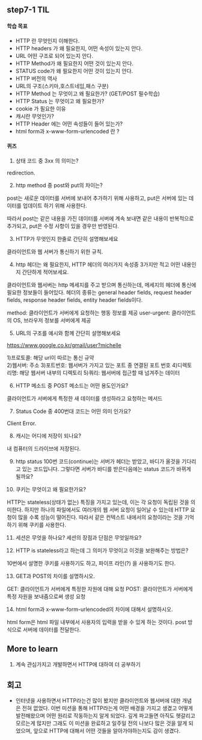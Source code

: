 ## step7-1 TIL
#### 학습 목표
- HTTP 란 무엇인지 이해한다.
- HTTP headers 가 왜 필요한지, 어떤 속성이 있는지 안다.
- URL 어떤 구조로 되어 있는지 안다.
- HTTP Method가 왜 필요한지 어떤 것이 있는지 안다.
- STATUS code가 왜 필요한지 어떤 것이 있는지 안다.
- HTTP 버전의 역사
- URL의 구조(스키마,호스트네임,패스 구분)
- HTTP Method 는 무엇이고 왜 필요한가? (GET/POST 필수학습)
- HTTP Status 는 무엇이고 왜 필요한가?
- cookie 가 필요한 이유
- 캐시란 무엇인가?
- HTTP Header 에는 어떤 속성들이 들어 있는가?
- html form과 x-www-form-urlencoded 란 ?

#### 퀴즈
1. 상태 코드 중 3xx 의 의미는?

redirection.

2. http method 중 post와 put의 차이는?

post는 새로운 데이터를 서버에 보내어 추가하기 위해 사용하고,
put은 서버에 있는 데이터를 업데이트 하기 위해 사용한다.

따라서 post는 같은 내용을 가진 데이터를 서버에 계속 보내면 같은 내용이 반복적으로 추가되고, put은 수정 사항이 있을 경우만 반영된다.

3. HTTP가 무엇인지 한줄로 간단히 설명해보세요

클라이언트와 웹 서버가 통신하기 위한 규칙.

4. http 헤더는 왜 필요한지, HTTP 헤더의 여러가지 속성중 3가지만 적고 어떤 내용인지 간단하게 적어보세요.

클라이언트와 웹서버는 http 메세지를 주고 받으며 통신하는데, 메세지의 헤더에 통신에 필요한 정보들이 들어있다. 헤더의 종류는 general header fields, request header fields, response header fields, entity header fields이다.

method: 클라이언트가 서버에게 요청하는 행동 정보를 제공
user-urgent: 클라이언트의 OS, 브라우저 정보를 서버에게 제공

5. URL의 구조를 예시와 함께 간단히 설명해보세요

https://www.google.co.kr/gmail/user?michelle

1)프로토콜: 해당 url이 따르는 통신 규약  
2)웹서버: 주소 3)포트번호: 웹서버가 가지고 있는 포트 중 연결된 포트 번호 4)디렉토리명: 해당 웹서버 내부의 디렉토리 5)쿼리: 웹서버에 접근할 때 넘겨주는 데이터

6. HTTP 메소드 중 POST 메소드는 어떤 용도인가요?

클라이언트가 서버에게 특정한 새 데이터를 생성하라고 요청하는 메서드

7. Status Code 중 400번대 코드는 어떤 의미 인가요?

Client Error.

8. 캐시는 어디에 저장이 되나요?

내 컴퓨터의 드라이브에 저장된다.

9. http status 100번 코드(continue)는 서버가 헤더는 받았고, 바디가 올것을 기다리고 있는 코드입니다. 그렇다면 서버가 바디를 받은다음에는 status 코드가 바뀌게 될까요?

10. 쿠키는 무엇이고 왜 필요한가요?

HTTP는 stateless(상태가 없는) 특징을 가지고 있는데, 이는 각 요청이 독립된 것을 의미한다.
하지만 하나의 파일에서도 여러개의 웹 서버 요청이 일어날 수 있는데 HTTP 요청이 많을 수록 성능이 떨어진다. 따라서 같은 컨텍스트 내에서의 요청이라는 것을 기억하기 위해 쿠키를 사용한다.

11. 세션은 무엇을 하나요? 세션의 장점과 단점은 무엇일까요?

12. HTTP is stateless라고 하는데 그 의미가 무엇이고 이것을 보완해주는 방법은?

10번에서 설명한 쿠키를 사용하기도 하고, 파이프 라인(?) 을 사용하기도 한다.

13. GET과 POST의 차이를 설명하시오.

GET: 클라이언트가 서버에게 특정한 자원에 대해 요청
POST: 클라이언트가 서버에게 특정 자원을 보내줌으로써 생성 요청

14. html form과 x-www-form-urlencoded의 차이에 대해서 설명하시오.

html form은 html 파일 내부에서 사용자의 입력을 받을 수 있게 하는 것이다. post 방식으로 서버에 데이터를 전달한다.

## More to learn
  1. 계속 관심가지고 개발하면서 HTTP에 대하여 더 공부하기


## 회고
- 인터넷을 사용하면서 HTTP라는건 많이 봤지만 클라이언트와 웹서버에 대한 개념은 전혀 없었다. 이번 미션을 통해 HTTP라는게 어떤 배경을 가지고 생겼고 어떻게 발전해왔으며 어떤 원리로 작동하는지 알게 되었다. 깊게 파고들면 아직도 헷갈리고 모르는게 많지만 그래도 이 미션을 완료하고 일주일 전의 나보다 많은 것을 알게 되었으며, 앞으로 HTTP에 대해서 어떤 것들을 알아가야하는지도 감이 생겼다.